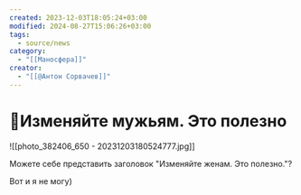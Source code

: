 ```yaml
---
created: 2023-12-03T18:05:24+03:00
modified: 2024-08-27T15:06:26+03:00
tags:
  - source/news
category:
  - "[[Маносфера]]"
creator:
  - "[[@Антон Сорвачев]]"
---
```


# 📰Изменяйте мужьям. Это полезно


![[photo_382406_650 - 20231203180524777.jpg]]

Можете себе представить заголовок "Изменяйте женам. Это полезно."?

Вот и я не могу)
